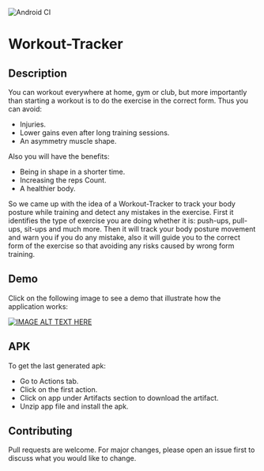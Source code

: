 ![Android CI](https://github.com/amrsamii/Workout-Tracker/workflows/Android%20CI/badge.svg)
# Workout-Tracker

## Description
You can workout everywhere at home, gym or club, but more importantly than starting a workout is to do the exercise in the correct form.
Thus you can avoid:
- Injuries.
- Lower gains even after long training sessions.
- An asymmetry muscle shape.

Also you will have the benefits:
- Being in shape in a shorter time.
- Increasing the reps Count.
- A healthier body.

So we came up with the idea of a Workout-Tracker to track your body posture while training and detect any mistakes in the exercise.
First it identifies the type of exercise you are doing whether it is: push-ups, pull-ups, sit-ups and much more.
Then it will track your body posture movement and warn you if you do any mistake, also it will guide you to the correct form of the exercise so that avoiding any risks caused by wrong form training.

## Demo
Click on the following image to see a demo that illustrate how the application works:

[![IMAGE ALT TEXT HERE](https://img.youtube.com/vi/4zcYFrh3vwU&t/0.jpg)](https://www.youtube.com/watch?v=4zcYFrh3vwU&t)

## APK
To get the last generated apk:
- Go to Actions tab.
- Click on the first action.
- Click on app under Artifacts section to download the artifact.
- Unzip app file and install the apk.

## Contributing
Pull requests are welcome. For major changes, please open an issue first to discuss what you would like to change.
